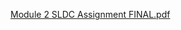 [Module 2 SLDC Assignment FINAL.pdf](https://github.com/ToeKnee013/Garcia_Anthony_LMS/files/12569939/Module.2.SLDC.Assignment.FINAL.pdf)
